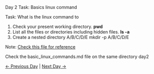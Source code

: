 Day 2 Task: Basics linux command

Task: What is the linux command to

1. Check your present working directory.   **pwd**
2. List all the files or directories including hidden files.   **ls -a**
3. Create a nested directory A/B/C/D/E    mkdir -p A/B/C/D/E

Note: [Check this file for reference](basic_linux_commands.md)

Check the basic_linux_commands.md file on the same directory day2

[← Previous Day](../day01/README.md) | [Next Day →](../day03/README.md)
